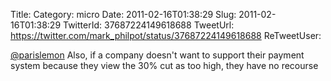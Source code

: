Title: 
Category: micro
Date: 2011-02-16T01:38:29
Slug: 2011-02-16T01:38:29
TwitterId: 37687224149618688
TweetUrl: https://twitter.com/mark_philpot/status/37687224149618688
ReTweetUser: 

[@parislemon](https://twitter.com/parislemon) Also, if a company doesn't want to support their payment system because they view the 30% cut as too high, they have no recourse